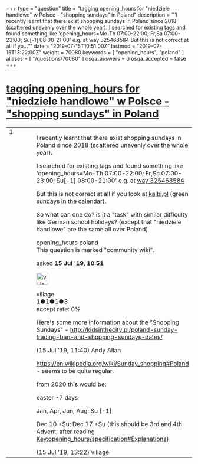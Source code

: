 +++
type = "question"
title = "tagging opening_hours for &quot;niedziele handlowe&quot; w Polsce - &quot;shopping sundays&quot; in Poland"
description = '''I recently learnt that there exist shopping sundays in Poland since 2018 (scattered unevenly over the whole year). I searched for existing tags and found something like &#x27;opening_hours=Mo-Th 07:00-22:00; Fr,Sa 07:00-23:00; Su[-1] 08:00-21:00&#x27; e.g. at way 325468584 But this is not correct at all if yo...'''
date = "2019-07-15T10:51:00Z"
lastmod = "2019-07-15T13:22:00Z"
weight = 70080
keywords = [ "opening_hours", "poland" ]
aliases = [ "/questions/70080" ]
osqa_answers = 0
osqa_accepted = false
+++

<div class="headNormal">

# [tagging opening_hours for "niedziele handlowe" w Polsce - "shopping sundays" in Poland](/questions/70080/tagging-opening_hours-for-niedziele-handlowe-w-polsce-shopping-sundays-in-poland)

</div>

<div id="main-body">

<div id="askform">

<table id="question-table" style="width:100%;">
<colgroup>
<col style="width: 50%" />
<col style="width: 50%" />
</colgroup>
<tbody>
<tr>
<td style="width: 30px; vertical-align: top"><div class="vote-buttons">
<span id="post-70080-upvote" class="ajax-command post-vote up" rel="nofollow" title="I like this post (click again to cancel)"> </span>
<div id="post-70080-score" class="post-score" title="current number of votes">
1
</div>
<span id="post-70080-downvote" class="ajax-command post-vote down" rel="nofollow" title="I dont like this post (click again to cancel)"> </span> <span id="favorite-mark" class="ajax-command favorite-mark" rel="nofollow" title="mark/unmark this question as favorite (click again to cancel)"> </span>
<div id="favorite-count" class="favorite-count">
&#10;</div>
</div></td>
<td><div id="item-right">
<div class="question-body">
<p>I recently learnt that there exist shopping sundays in Poland since 2018 (scattered unevenly over the whole year).</p>
<p>I searched for existing tags and found something like 'opening_hours=Mo-Th 07:00-22:00; Fr,Sa 07:00-23:00; Su[-1] 08:00-21:00' e.g. at <a href="http://www.openstreetmap.org/way/325468584">way 325468584</a></p>
<p>But this is not correct at all if you look at <a href="https://www.kalbi.pl/niedziele-handlowe">kalbi.pl</a> (green sundays in the calendar).</p>
<p>So what can one do? is it a "task" with similar difficulty like German school holidays? (except that "niedziele handlowe" are the same all over Poland)</p>
</div>
<div id="question-tags" class="tags-container tags">
<span class="post-tag tag-link-opening_hours" rel="tag" title="see questions tagged &#39;opening_hours&#39;">opening_hours</span> <span class="post-tag tag-link-poland" rel="tag" title="see questions tagged &#39;poland&#39;">poland</span>
</div>
<div id="question-controls" class="post-controls">
<div class="community-wiki">
This question is marked "community wiki".
</div>
</div>
<div class="post-update-info-container">
<div class="post-update-info post-update-info-user">
<p>asked <strong>15 Jul '19, 10:51</strong></p>
<img src="https://secure.gravatar.com/avatar/5886e9c0e6c8335f791223fe5cb32590?s=32&amp;d=identicon&amp;r=g" class="gravatar" width="32" height="32" alt="village&#39;s gravatar image" />
<p><span>village</span><br />
<span class="score" title="1 reputation points">1</span><span title="1 badges"><span class="badge1">●</span><span class="badgecount">1</span></span><span title="1 badges"><span class="silver">●</span><span class="badgecount">1</span></span><span title="3 badges"><span class="bronze">●</span><span class="badgecount">3</span></span><br />
<span class="accept_rate" title="Rate of the user&#39;s accepted answers">accept rate:</span> <span title="village has no accepted answers">0%</span></p>
</div>
</div>
<div id="comments-container-70080" class="comments-container">
<span id="70084"></span>
<div id="comment-70084" class="comment">
<div id="post-70084-score" class="comment-score">
&#10;</div>
<div class="comment-text">
<p>Here's some more information about the "Shopping Sundays" - <a href="http://kidsinthecity.pl/poland-sunday-trading-ban-and-shopping-sundays-dates/">http://kidsinthecity.pl/poland-sunday-trading-ban-and-shopping-sundays-dates/</a></p>
</div>
<div id="comment-70084-info" class="comment-info">
<span class="comment-age">(15 Jul '19, 11:40)</span> <span class="comment-user userinfo">Andy Allan</span>
</div>
</div>
<span id="70086"></span>
<div id="comment-70086" class="comment">
<div id="post-70086-score" class="comment-score">
&#10;</div>
<div class="comment-text">
<p><a href="https://en.wikipedia.org/wiki/Sunday_shopping#Poland">https://en.wikipedia.org/wiki/Sunday_shopping#Poland</a> - seems to be quite regular.</p>
<p>from 2020 this would be:</p>
<p>easter -7 days</p>
<p>Jan, Apr, Jun, Aug: Su [-1]</p>
<p>Dec 10 +Su; Dec 17 +Su (this should be 3rd and 4th Advent, after reading <a href="https://wiki.openstreetmap.org/wiki/Key:opening_hours/specification#Explanations">Key:opening_hours/specification#Explanations</a>)</p>
</div>
<div id="comment-70086-info" class="comment-info">
<span class="comment-age">(15 Jul '19, 13:22)</span> <span class="comment-user userinfo">village</span>
</div>
</div>
</div>
<div id="comment-tools-70080" class="comment-tools">
&#10;</div>
<div class="clear">
&#10;</div>
<div id="comment-70080-form-container" class="comment-form-container">
&#10;</div>
<div class="clear">
&#10;</div>
</div></td>
</tr>
</tbody>
</table>

</div>

</div>

